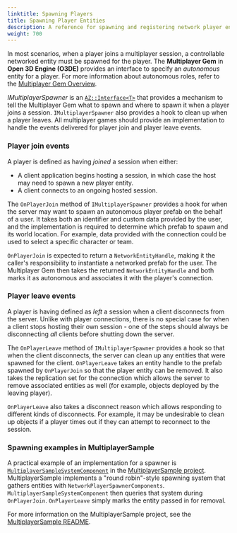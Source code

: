 ```yaml
---
linktitle: Spawning Players
title: Spawning Player Entities
description: A reference for spawning and registering network player entities in Open 3D Engine (O3DE).
weight: 700
---
```


In most scenarios, when a player joins a multiplayer session, a controllable networked entity must be spawned for the player. The **Multiplayer Gem** in **Open 3D Engine (O3DE)** provides an interface to specify an *autonomous* entity for a player. For more information about autonomous roles, refer to the [Multiplayer Gem Overview](overview#multiplayer-entity-roles).

*IMultiplayerSpawner* is an [`AZ::Interface<T>`](/docs/user-guide/programming/messaging/az-interface) that provides a mechanism to tell the Multiplayer Gem what to spawn and where to spawn it when a player joins a session. `IMultiplayerSpawner` also provides a hook to clean up when a player leaves. All multiplayer games should provide an implementation to handle the events delivered for player join and player leave events.

### Player join events

A player is defined as having *joined* a session when either:
  * A client application begins hosting a session, in which case the host may need to spawn a new player entity.
  * A client connects to an ongoing hosted session.
  
The `OnPlayerJoin` method of `IMultiplayerSpawner` provides a hook for when the server may want to spawn an autonomous player prefab on the behalf of a user. It takes both an identifier and custom data provided by the user, and the implementation is required to determine which prefab to spawn and its world location. For example, data provided with the connection could be used to select a specific character or team.

`OnPlayerJoin` is expected to return a `NetworkEntityHandle`, making it the caller's responsibility to instantiate a networked prefab for the user. The Multiplayer Gem then takes the returned `NetworkEntityHandle` and both marks it as autonomous and associates it with the player's connection.

### Player leave events

A player is having defined as *left* a session when a client disconnects from the server. Unlike with player connections, there is no special case for when a client stops hosting their own session - one of the steps should always be disconnecting *all* clients before shutting down the server.

The `OnPlayerLeave` method of `IMultiplayerSpawner` provides a hook so that when the client disconnects, the server can clean up any entities that were spawned for the client. `OnPlayerLeave` takes an entity handle to the prefab spawned by `OnPlayerJoin` so that the player entity can be removed. It also takes the replication set for the connection which allows the server to remove associated entities as well (for example, objects deployed by the leaving player).

`OnPlayerLeave` also takes a disconnect reason which allows responding to different kinds of disconnects. For example, it may be undesirable to clean up objects if a player times out if they can attempt to reconnect to the session.

### Spawning examples in MultiplayerSample

A practical example of an implementation for a spawner is [`MultiplayerSampleSystemComponent`](https://github.com/o3de/o3de-multiplayersample/blob/development/Gem/Code/Source/MultiplayerSampleSystemComponent.cpp) in the  [MultiplayerSample project](https://github.com/o3de/o3de-multiplayersample/). MultiplayerSample implements a "round robin"-style spawning system that gathers entities with `NetworkPlayerSpawnerComponents`. `MultiplayerSampleSystemComponent` then queries that system during `OnPlayerJoin`. `OnPlayerLeave` simply marks the entity passed in for removal. 

For more information on the MultiplayerSample project, see the [MultiplayerSample README](https://github.com/o3de/o3de-multiplayersample/blob/development/README.md).